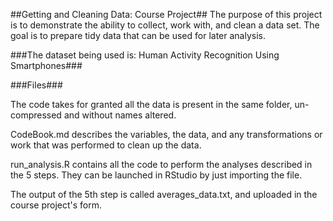 ##Getting and Cleaning Data: Course Project##
The purpose of this project is to demonstrate the ability to collect, work with, and clean a data set. The goal is to prepare tidy data that can be used for later analysis.

###The dataset being used is: Human Activity Recognition Using Smartphones###

###Files###

The code takes for granted all the data is present in the same folder, un-compressed and without names altered.

CodeBook.md describes the variables, the data, and any transformations or work that was performed to clean up the data.

run_analysis.R contains all the code to perform the analyses described in the 5 steps. They can be launched in RStudio by just importing the file.

The output of the 5th step is called averages_data.txt, and uploaded in the course project's form.